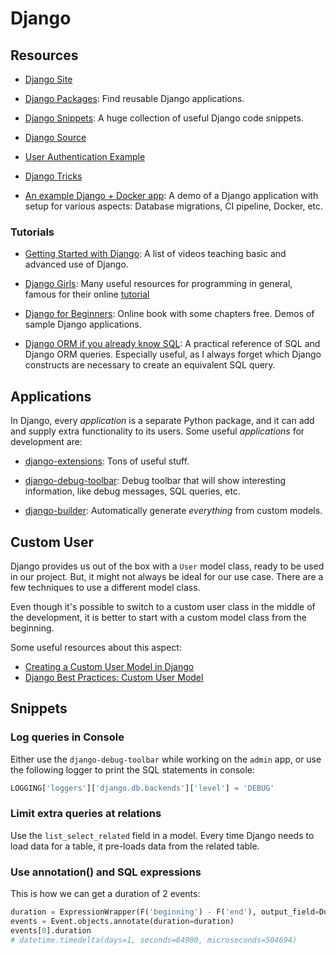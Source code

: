 Django
======

Resources
---------

 - [Django Site](https://www.djangoproject.com/)

 - [Django Packages](https://www.djangopackages.com/):
   Find reusable Django applications.

 - [Django Snippets](https://djangosnippets.org/):
   A huge collection of useful Django code snippets.

 - [Django Source](https://github.com/django/django)

 - [User Authentication Example][auth-example]

 - [Django Tricks](https://www.djangotricks.com/tricks/)

- [An example Django + Docker app](https://github.com/nickjj/docker-django-example):
  A demo of a Django application with setup for various aspects:  Database migrations,
  CI pipeline, Docker, etc.


[auth-example]:	http://blog.narenarya.in/right-way-django-authentication.html


### Tutorials

 - [Getting Started with Django](http://www.gettingstartedwithdjango.com/):
   A list of videos teaching basic and advanced use of Django.

 - [Django Girls](https://djangogirls.org/):
   Many useful resources for programming in general, famous for their online
   [tutorial](http://tutorial.djangogirls.org/)

 - [Django for Beginners](http://djangoforbeginners.com/):
   Online book with some chapters free.  Demos of sample Django applications.

 - [Django ORM if you already know SQL](https://dev.to/amitness/django-orm-if-you-already-know-sql-k80):
   A practical reference of SQL and Django ORM queries.  Especially useful,
   as I always forget which Django constructs are necessary to create
   an equivalent SQL query.


Applications
------------

In Django, every _application_ is a separate Python package, and it can add and
supply extra functionality to its users.  Some useful _applications_ for
development are:

 - [django-extensions](https://github.com/django-extensions/django-extensions):
   Tons of useful stuff.

 - [django-debug-toolbar](https://github.com/jazzband/django-debug-toolbar):
   Debug toolbar that will show interesting information, like debug messages,
   SQL queries, etc.

 - [django-builder](https://github.com/mmcardle/django_builder):
   Automatically generate *everything* from custom models.


Custom User
-----------

Django provides us out of the box with a `User` model class, ready to be used in
our project.  But, it might not always be ideal for our use case.  There are a
few techniques to use a different model class.

Even though it's possible to switch to a custom user class in the middle of the
development, it is better to start with a custom model class from the beginning.

Some useful resources about this aspect:

 - [Creating a Custom User Model in Django](https://testdriven.io/blog/django-custom-user-model/)
 - [Django Best Practices: Custom User Model](https://learndjango.com/tutorials/django-custom-user-model)

Snippets
--------

### Log queries in Console

Either use the `django-debug-toolbar` while working on the `admin` app,
or use the following logger to print the SQL statements in console:

```python
LOGGING['loggers']['django.db.backends']['level'] = 'DEBUG'
```

### Limit extra queries at relations

Use the `list_select_related` field in a model.  Every time Django needs
to load data for a table, it pre-loads data from the related table.

### Use annotation() and SQL expressions ###

This is how we can get a duration of 2 events:

```python
duration = ExpressionWrapper(F('beginning') - F('end'), output_field=DurationField())
events = Event.objects.annotate(duration=duration)
events[0].duration
# datetime.timedelta(days=1, seconds=84900, microseconds=504694)
```
